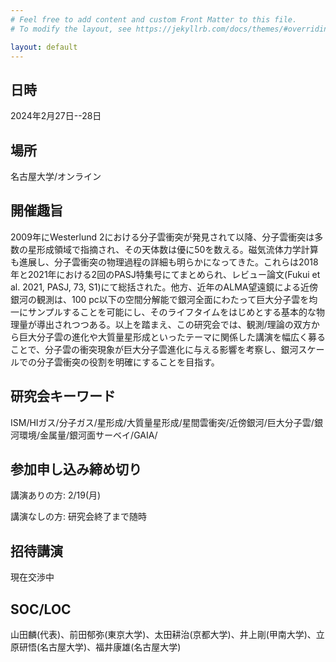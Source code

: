 ```yaml
---
# Feel free to add content and custom Front Matter to this file.
# To modify the layout, see https://jekyllrb.com/docs/themes/#overriding-theme-defaults

layout: default
---
```


## 日時
2024年2月27日--28日

## 場所
名古屋大学/オンライン

## 開催趣旨
2009年にWesterlund 2における分子雲衝突が発見されて以降、分子雲衝突は多数の星形成領域で指摘され、その天体数は優に50を数える。磁気流体力学計算も進展し、分子雲衝突の物理過程の詳細も明らかになってきた。これらは2018年と2021年における2回のPASJ特集号にてまとめられ、レビュー論文(Fukui et al. 2021, PASJ, 73, S1)にて総括された。他方、近年のALMA望遠鏡による近傍銀河の観測は、100 pc以下の空間分解能で銀河全面にわたって巨大分子雲を均一にサンプルすることを可能にし、そのライフタイムをはじめとする基本的な物理量が導出されつつある。以上を踏まえ、この研究会では、観測/理論の双方から巨大分子雲の進化や大質量星形成といったテーマに関係した講演を幅広く募ることで、分子雲の衝突現象が巨大分子雲進化に与える影響を考察し、銀河スケールでの分子雲衝突の役割を明確にすることを目指す。

## 研究会キーワード
ISM/HIガス/分子ガス/星形成/大質量星形成/星間雲衝突/近傍銀河/巨大分子雲/銀河環境/金属量/銀河面サーベイ/GAIA/

## 参加申し込み締め切り
講演ありの方: 2/19(月)

講演なしの方: 研究会終了まで随時

## 招待講演
現在交渉中

## SOC/LOC
山田麟(代表)、前田郁弥(東京大学)、太田耕治(京都大学)、井上剛(甲南大学)、立原研悟(名古屋大学)、福井康雄(名古屋大学)
